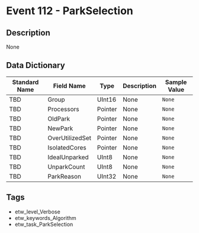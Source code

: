 # Event 112 - ParkSelection

## Description
None

## Data Dictionary
|Standard Name|Field Name|Type|Description|Sample Value|
|---|---|---|---|---|
|TBD|Group|UInt16|None|`None`|
|TBD|Processors|Pointer|None|`None`|
|TBD|OldPark|Pointer|None|`None`|
|TBD|NewPark|Pointer|None|`None`|
|TBD|OverUtilizedSet|Pointer|None|`None`|
|TBD|IsolatedCores|Pointer|None|`None`|
|TBD|IdealUnparked|UInt8|None|`None`|
|TBD|UnparkCount|UInt8|None|`None`|
|TBD|ParkReason|UInt32|None|`None`|

## Tags
* etw_level_Verbose
* etw_keywords_Algorithm
* etw_task_ParkSelection